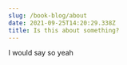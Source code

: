 ```yaml
---
slug: /book-blog/about
date: 2021-09-25T14:20:29.338Z
title: Is this about something?
---
```


I would say so yeah
